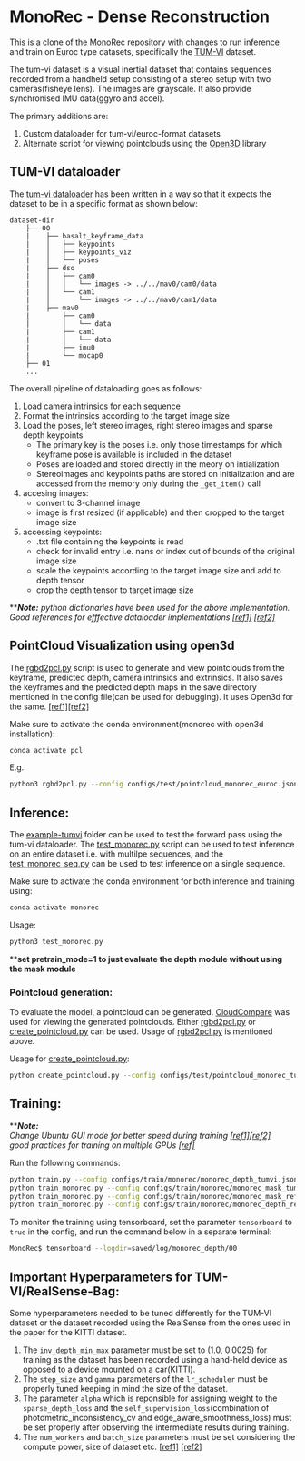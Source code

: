 # MonoRec - Dense Reconstruction  
This is a clone of the [MonoRec](https://github.com/Brummi/MonoRec) repository with changes to run inference and train on Euroc type datasets, specifically the [TUM-VI](https://vision.in.tum.de/data/datasets/visual-inertial-dataset) dataset.  

The tum-vi dataset is a visual inertial dataset that contains sequences recorded from a handheld setup consisting of a stereo setup with two cameras(fisheye lens). The images are grayscale. It also provide synchronised IMU data(ggyro and accel).  

The primary additions are:  
1. Custom dataloader for tum-vi/euroc-format datasets  
2. Alternate script for viewing pointclouds using the [Open3D](http://www.open3d.org/docs/latest/index.html) library  

## TUM-VI dataloader  
The [tum-vi dataloader](data_loader/tum_vi_dataset.py) has been written in a way so that it expects the dataset to be in a specific format as shown below:  
```
dataset-dir
    ├── 00
    |    ├── basalt_keyframe_data
    |    │   ├── keypoints
    |    │   ├── keypoints_viz
    |    │   └── poses
    |    ├── dso
    |    │   ├── cam0
    |    │   │   └── images -> ../../mav0/cam0/data
    |    │   └── cam1
    |    │       └── images -> ../../mav0/cam1/data
    |    ├── mav0
    |        ├── cam0
    |        │   └── data
    |        ├── cam1
    |        │   └── data
    |        ├── imu0
    |        └── mocap0
    ├── 01
    ...
```  
The overall pipeline of dataloading goes as follows:  
1. Load camera intrinsics for each sequence  
2. Format the intrinsics according to the target image size  
3. Load the poses, left stereo images, right stereo images and sparse depth keypoints  
    - The primary key is the poses i.e. only those timestamps for which keyframe pose is available is included in the dataset  
    - Poses are loaded and stored directly in the meory on intialization  
    - Stereoimages and keypoints paths are stored on initialization and are accessed from the memory only during the ```_get_item()``` call  
4. accesing images:  
    - convert to 3-channel image
    - image is first resized (if applicable) and then cropped to the target image size  
5. accessing keypoints:  
    - .txt file containing the keypoints is read  
    - check for invalid entry i.e. nans or index out of bounds of the original image size  
    - scale the keypoints according to the target image size and add to depth tensor  
    - crop the depth tensor to target image size  

*****Note:*** _python dictionaries have been used for the above implementation. Good references for efffective dataloader implementations [[ref1]](https://discuss.pytorch.org/t/how-to-prefetch-data-when-processing-with-gpu/548/19) [[ref2]](https://discuss.pytorch.org/t/problem-with-dataloader-when-using-list-of-dicts/67268/4)_

## PointCloud Visualization using open3d  
The [rgbd2pcl.py](rgbd2pcl.py) script is used to generate and view pointclouds from the keyframe, predicted depth, camera intrinsics and extrinsics.  It also saves the keyframes and the predicted depth maps in the save directory mentioned in the config file(can be used for debugging).  It uses Open3d for the same. [[ref1]](http://www.open3d.org/docs/latest/tutorial/Advanced/multiway_registration.html#Make-a-combined-point-cloud)[[ref2]](http://www.open3d.org/docs/latest/tutorial/Basic/rgbd_image.html)  

Make sure to activate the conda environment(monorec with open3d installation):  
```sh
conda activate pcl
```  

E.g.  
```sh
python3 rgbd2pcl.py --config configs/test/pointcloud_monorec_euroc.json
```  

## Inference:  
The [example-tumvi](example-tumvi) folder can be used to test the forward pass using the tum-vi dataloader. The [test_monorec.py](example-tumvi/test_monorec.py) script can be used to test inference on an entire dataset i.e. with multilpe sequences, and the [test_monorec_seq.py](example-tumvi/test_monorec_seq.py) can be used to test inference on a single sequence. 
  
Make sure to activate the conda environment for both inference and training using:  
```sh
conda activate monorec
```
Usage:  
```sh
python3 test_monorec.py
```  
******set pretrain_mode=1 to just evaluate the depth module without using the mask module****

### Pointcloud generation:  
To evaluate the model, a pointcloud can be generated. [CloudCompare](https://www.danielgm.net/cc/) was used for viewing the generated pointclouds. Either [rgbd2pcl.py](rgbd2pcl.py) or [create_pointcloud.py](create_pointcloud.py) can be used. Usage of [rgbd2pcl.py](rgbd2pcl.py) is mentioned above.  

Usage for [create_pointcloud.py](create_pointcloud.py):  
```sh
python create_pointcloud.py --config configs/test/pointcloud_monorec_tumvi.json
```

## Training:
*****Note:***  
_Change Ubuntu GUI mode for better speed during training [[ref1]](https://linuxconfig.org/how-to-disable-enable-gui-on-boot-in-ubuntu-20-04-focal-fossa-linux-desktop)[[ref2]](https://medium.com/@leicao.me/how-to-run-xorg-server-on-integrated-gpu-c5f38ae7ccc8)   
good practices for training on multiple GPUs [[ref]](https://medium.com/huggingface/training-larger-batches-practical-tips-on-1-gpu-multi-gpu-distributed-setups-ec88c3e51255)_

Run the following commands:  
```sh
python train.py --config configs/train/monorec/monorec_depth_tumvi.json --options stereo                          # Depth Bootstrap
python train_monorec.py --config configs/train/monorec/monorec_mask_tumvi.json --options stereo                   # Mask Bootstrap
python train_monorec.py --config configs/train/monorec/monorec_mask_ref_tumvi.json --options mask_loss            # Mask Refinement
python train_monorec.py --config configs/train/monorec/monorec_depth_ref_tumvi.json --options stereo stereo_repr  # Depth Refinement
```  

To monitor the training using tensorboard, set the parameter ```tensorboard``` to ```true``` in the config, and run the command below in a separate terminal:  
```sh
MonoRec$ tensorboard --logdir=saved/log/monorec_depth/00
``` 

## Important Hyperparameters for TUM-VI/RealSense-Bag:  
Some hyperparameters needed to be tuned differently for the TUM-VI dataset or the dataset recorded using the RealSense from the ones used in the paper for the KITTI dataset.  
1. The ```inv_depth_min_max``` parameter must be set to (1.0, 0.0025) for training as the dataset has been recorded using a hand-held device as opposed to a device mounted on a car(KITTI).  
2. The ```step_size``` and ```gamma``` parameters of the ```lr_scheduler``` must be properly tuned keeping in mind the size of the dataset.  
3. The parameter ```alpha``` which is reponsible for assigning weight to the ```sparse_depth_loss``` and the ```self_supervision_loss```(combination of photometric_inconsistency_cv and edge_aware_smoothness_loss) must be set properly after observing the intermediate results during training.  
4. The ```num_workers``` and ```batch_size``` parameters must be set considering the compute power, size of dataset etc. [[ref1]](https://chtalhaanwar.medium.com/pytorch-num-workers-a-tip-for-speedy-training-ed127d825db7) [[ref2]](https://deeplizard.com/learn/video/kWVgvsejXsE)